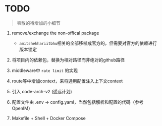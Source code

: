 # TODO

> 零散的待增加的小细节

1. remove/exchange the non-offical package

	- `amitshekhariitbhu`相关的全部移植成官方的，但需要对官方的依赖进行版本锁定

2. 将项目内的依赖包，替换为相对路径而非绝对的github路径

3. middleware中 `rate limit` 的实现

4. route等中增加context，来将通用配置注入上下文context

5. 引入 code-arch-v2 (遥远计划)

6. 配置文件由 .env -> config.yaml，当然包括解析和配置的代码（参考OpenIM）

7. Makefile + Shell + Docker Compose
